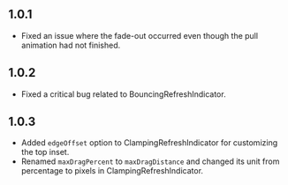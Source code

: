 ## 1.0.1
- Fixed an issue where the fade-out occurred even though the pull animation had not finished.

## 1.0.2
- Fixed a critical bug related to BouncingRefreshIndicator.

## 1.0.3
- Added `edgeOffset` option to ClampingRefreshIndicator for customizing the top inset.
- Renamed `maxDragPercent` to `maxDragDistance` and changed its unit from percentage to pixels in ClampingRefreshIndicator.
